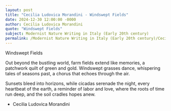 ```yaml
---
layout: post
title: "Cecilia Ludovica Morandini - Windswept Fields"
date: 2024-12-30 12:00:00 -0000
author: Cecilia Ludovica Morandini
quote: "Windswept Fields"
subject: Modernist Nature Writing in Italy (Early 20th century)
permalink: /Modernist Nature Writing in Italy (Early 20th century)/Cecilia Ludovica Morandini/Cecilia Ludovica Morandini - Windswept Fields
---
```


Windswept Fields

Out beyond the bustling world,
farm fields extend like memories,
a patchwork quilt of green and gold.
Windswept grasses dance,
whispering tales of seasons past,
a chorus that echoes through the air.

Sunsets bleed into horizons,
while cicadas serenade the night,
every heartbeat of the earth,
a reminder of labor and love,
where the roots of time run deep,
and the soil cradles hopes anew.

- Cecilia Ludovica Morandini
